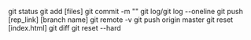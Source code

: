 git status
git add [files]
git commit -m ""
git log/git log --oneline
git push [rep_link] [branch name]
git remote -v
git push origin master
git reset [index.html]
git diff
git reset --hard
